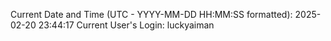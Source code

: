 Current Date and Time (UTC - YYYY-MM-DD HH:MM:SS formatted): 2025-02-20 23:44:17
Current User's Login: luckyaiman
